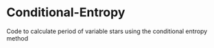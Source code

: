 Conditional-Entropy
===================
Code to calculate period of variable stars using the conditional entropy method
